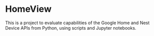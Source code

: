 # HomeView

This is a project to evaluate capabilities of the Google Home and Nest Device APIs from Python, using scripts and Jupyter notebooks. 
